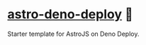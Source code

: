 # [astro-deno-deploy] 🦕

Starter template for AstroJS on Deno Deploy.

[astro-deno-deploy]: https://npmjs.org/astro-deno-deploy
